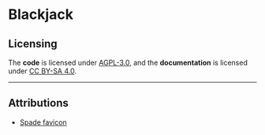 # Blackjack

## Licensing

The **code** is licensed under [AGPL-3.0](https://www.gnu.org/licenses/agpl-3.0.en.html),
and the **documentation** is licensed under [CC BY-SA 4.0](https://creativecommons.org/licenses/by-sa/4.0/).

---

## Attributions

- [Spade favicon](https://www.favicon.cc/?action=icon&file_id=773735)
